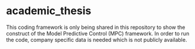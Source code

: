 # academic_thesis

This coding framework is only being shared in this repository to show the construct of the Model Predictive Control (MPC) framework. In order to run the code, company specific data is needed which is not publicly available. 


